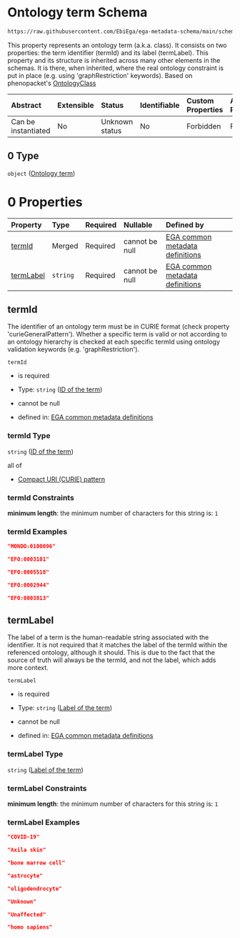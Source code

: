 # Ontology term Schema

```txt
https://raw.githubusercontent.com/EbiEga/ega-metadata-schema/main/schemas/EGA.protocol.json#/properties/protocolTypeDescriptor/properties/protocolSubtype/allOf/0
```

This property represents an ontology term (a.k.a. class). It consists on two properties: the term identifier (termId) and its label (termLabel). This property and its structure is inherited across many other elements in the schemas. It is there, when inherited, where the real ontology constraint is put in place (e.g. using 'graphRestriction' keywords). Based on phenopacket's [OntologyClass](https://phenopacket-schema.readthedocs.io/en/latest/ontologyclass.html)

| Abstract            | Extensible | Status         | Identifiable | Custom Properties | Additional Properties | Access Restrictions | Defined In                                                                       |
| :------------------ | :--------- | :------------- | :----------- | :---------------- | :-------------------- | :------------------ | :------------------------------------------------------------------------------- |
| Can be instantiated | No         | Unknown status | No           | Forbidden         | Forbidden             | none                | [EGA.protocol.json\*](../../../schemas/EGA.protocol.json "open original schema") |

## 0 Type

`object` ([Ontology term](ega-4-defs-ontology-term.md))

# 0 Properties

| Property                | Type     | Required | Nullable       | Defined by                                                                                                                                                                                                                                   |
| :---------------------- | :------- | :------- | :------------- | :------------------------------------------------------------------------------------------------------------------------------------------------------------------------------------------------------------------------------------------- |
| [termId](#termid)       | Merged   | Required | cannot be null | [EGA common metadata definitions](ega-4-defs-ontology-term-properties-id-of-the-term.md "https://raw.githubusercontent.com/EbiEga/ega-metadata-schema/main/schemas/EGA.common-definitions.json#/$defs/ontologyTerm/properties/termId")       |
| [termLabel](#termlabel) | `string` | Required | cannot be null | [EGA common metadata definitions](ega-4-defs-ontology-term-properties-label-of-the-term.md "https://raw.githubusercontent.com/EbiEga/ega-metadata-schema/main/schemas/EGA.common-definitions.json#/$defs/ontologyTerm/properties/termLabel") |

## termId

The identifier of an ontology term must be in CURIE format (check property 'curieGeneralPattern'). Whether a specific term is valid or not according to an ontology hierarchy is checked at each specific termId using ontology validation keywords (e.g. 'graphRestriction').

`termId`

* is required

* Type: `string` ([ID of the term](ega-4-defs-ontology-term-properties-id-of-the-term.md))

* cannot be null

* defined in: [EGA common metadata definitions](ega-4-defs-ontology-term-properties-id-of-the-term.md "https://raw.githubusercontent.com/EbiEga/ega-metadata-schema/main/schemas/EGA.common-definitions.json#/$defs/ontologyTerm/properties/termId")

### termId Type

`string` ([ID of the term](ega-4-defs-ontology-term-properties-id-of-the-term.md))

all of

* [Compact URI (CURIE) pattern](ega-4-defs-compact-uri-curie-pattern.md "check type definition")

### termId Constraints

**minimum length**: the minimum number of characters for this string is: `1`

### termId Examples

```json
"MONDO:0100096"
```

```json
"EFO:0003101"
```

```json
"EFO:0005518"
```

```json
"EFO:0002944"
```

```json
"EFO:0003813"
```

## termLabel

The label of a term is the human-readable string associated with the identifier. It is not required that it matches the label of the termId within the referenced ontology, although it should. This is due to the fact that the source of truth will always be the termId, and not the label, which adds more context.

`termLabel`

* is required

* Type: `string` ([Label of the term](ega-4-defs-ontology-term-properties-label-of-the-term.md))

* cannot be null

* defined in: [EGA common metadata definitions](ega-4-defs-ontology-term-properties-label-of-the-term.md "https://raw.githubusercontent.com/EbiEga/ega-metadata-schema/main/schemas/EGA.common-definitions.json#/$defs/ontologyTerm/properties/termLabel")

### termLabel Type

`string` ([Label of the term](ega-4-defs-ontology-term-properties-label-of-the-term.md))

### termLabel Constraints

**minimum length**: the minimum number of characters for this string is: `1`

### termLabel Examples

```json
"COVID-19"
```

```json
"Axila skin"
```

```json
"bone marrow cell"
```

```json
"astrocyte"
```

```json
"oligodendrocyte"
```

```json
"Unknown"
```

```json
"Unaffected"
```

```json
"homo sapiens"
```
